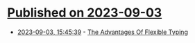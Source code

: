 # [Published on 2023-09-03](index.md)

* [2023-09-03, 15:45:39](https://lobste.rs/s/irawiz/advantages_flexible_typing) - [The Advantages Of Flexible Typing](https://www.sqlite.org/flextypegood.html)
